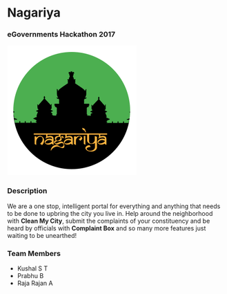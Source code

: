 # Nagariya
### eGovernments Hackathon 2017

<img src="https://github.com/JarvisStriker/Egov/blob/master/assets/images/nagariya-logo.png" />

### Description
<p>We are a one stop, intelligent portal for everything and anything that needs to be done to upbring the city you live in. Help around the neighborhood with <strong>Clean My City</strong>, submit the complaints of your constituency and be heard by officials with <strong>Complaint Box</strong> and so many more features just waiting to be unearthed!</p>

### Team Members
* Kushal S T
* Prabhu B
* Raja Rajan A
